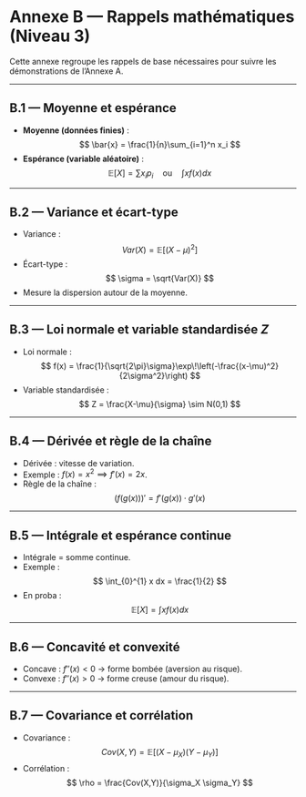 # Annexe B — Rappels mathématiques (Niveau 3)

Cette annexe regroupe les rappels de base nécessaires pour suivre les démonstrations de l’Annexe A.

---

## B.1 — Moyenne et espérance
- **Moyenne (données finies)** :  
  $$
  \bar{x} = \frac{1}{n}\sum_{i=1}^n x_i
  $$
- **Espérance (variable aléatoire)** :  
  $$
  \mathbb{E}[X] = \sum x_i p_i \quad \text{ou} \quad \int x f(x) dx
  $$

---

## B.2 — Variance et écart-type
- Variance :  
  $$
  Var(X) = \mathbb{E}[(X-\mu)^2]
  $$
- Écart-type :  
  $$
  \sigma = \sqrt{Var(X)}
  $$
- Mesure la dispersion autour de la moyenne.

---

## B.3 — Loi normale et variable standardisée $Z$
- Loi normale :  
  $$
  f(x) = \frac{1}{\sqrt{2\pi}\sigma}\exp\!\left(-\frac{(x-\mu)^2}{2\sigma^2}\right)
  $$
- Variable standardisée :  
  $$
  Z = \frac{X-\mu}{\sigma} \sim N(0,1)
  $$

---

## B.4 — Dérivée et règle de la chaîne
- Dérivée : vitesse de variation.  
- Exemple : $f(x)=x^2 \implies f'(x)=2x$.  
- Règle de la chaîne :  
  $$
  (f(g(x)))' = f'(g(x)) \cdot g'(x)
  $$

---

## B.5 — Intégrale et espérance continue
- Intégrale = somme continue.  
- Exemple :  
  $$
  \int_{0}^{1} x dx = \frac{1}{2}
  $$
- En proba :  
  $$
  \mathbb{E}[X] = \int x f(x) dx
  $$

---

## B.6 — Concavité et convexité
- Concave : $f''(x) < 0$ → forme bombée (aversion au risque).  
- Convexe : $f''(x) > 0$ → forme creuse (amour du risque).

---

## B.7 — Covariance et corrélation
- Covariance :  
  $$
  Cov(X,Y) = \mathbb{E}[(X-\mu_X)(Y-\mu_Y)]
  $$
- Corrélation :  
  $$
  \rho = \frac{Cov(X,Y)}{\sigma_X \sigma_Y}
  $$
